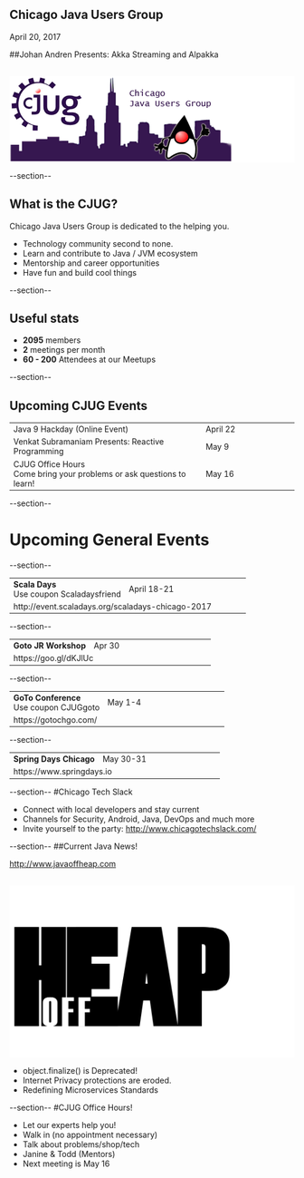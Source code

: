 ## Chicago Java Users Group

April 20, 2017


##Johan Andren Presents: Akka Streaming and Alpakka



<div style="background-color: white; margin-top: 30px;">
	<img src="images/cjug.gif" style="border: none; box-shadow: none;"/>
</div>

--section--
## What is the CJUG?
Chicago Java Users Group is dedicated to the helping you.

* Technology community second to none.
* Learn and contribute to Java / JVM ecosystem
* Mentorship and career opportunities
* Have fun and build cool things

--section--

## Useful stats

* **2095** members
* **2** meetings per month
* **60 - 200** Attendees at our Meetups

--section--

## Upcoming CJUG Events
<table class="upcoming-events"  width=800>
<tr><td>Java 9 Hackday (Online Event)</td>
<td width=150>April 22</td>
</tr>
<tr><td>Venkat Subramaniam Presents: Reactive Programming</td>
<td width=150>May 9</td>
</tr>
<tr><td>CJUG Office Hours<br>Come bring your problems or ask questions to learn!</td>
<td width=150>May 16</td>
</tr>
</table>

--section--
# Upcoming General Events

--section--
<table width=800>
<tr>
<td><b>Scala Days</b><br>Use coupon Scaladaysfriend</td>
<td width=200>April 18-21</td>
</tr>
<tr>
<td colspan="2">http://event.scaladays.org/scaladays-chicago-2017</td>
</tr>
</table>

--section--
<table width=800>
<tr>
<td><b>Goto JR Workshop</b></td>
<td width=200>Apr 30</td>
</tr>
<tr>
<td colspan="2">https://goo.gl/dKJlUc</td>
</tr>
</table>

--section--
<table width=800>
<tr>
<td><b>GoTo Conference</b><br>Use coupon CJUGgoto</td>
<td width=200>May 1-4</td>
</tr>
<tr>
<td colspan="2">https://gotochgo.com/</td>
</tr>
</table>

--section--
<table width=800>
<tr>
<td><b>Spring Days Chicago</b></td>
<td width=200>May 30-31</td>
</tr>
<tr>
<td colspan="2">https://www.springdays.io</td>
</tr>
</table>

--section--
#Chicago Tech Slack
* Connect with local developers and stay current
* Channels for Security, Android, Java, DevOps and much more
* Invite yourself to the party: http://www.chicagotechslack.com/


--section--
##Current Java News!

http://www.javaoffheap.com

<div style="background-color: white; margin: 30px 0 15px 0;">
	<img src="images/OffHeapLogo.png" style="border: none; box-shadow: none;" width=400 height=300/>
</div>

* object.finalize() is Deprecated! 
* Internet Privacy protections are eroded. 
* Redefining Microservices Standards

--section--
#CJUG Office Hours!
* Let our experts help you!
* Walk in (no appointment necessary)
* Talk about problems/shop/tech
* Janine &amp; Todd (Mentors)
* Next meeting is May 16


